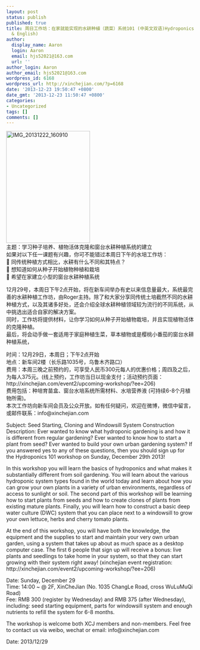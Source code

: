 ```yaml
---
layout: post
status: publish
published: true
title: 周日工作坊：在家就能实现的水耕种植（蔬菜）系统101 (中英文双语)Hydroponics 101 Weekend Workshop (Chinese
  & English)
author:
  display_name: Aaron
  login: Aaron
  email: hjs52021@163.com
  url: ''
author_login: Aaron
author_email: hjs52021@163.com
wordpress_id: 6168
wordpress_url: http://xinchejian.com/?p=6168
date: '2013-12-23 19:50:47 +0800'
date_gmt: '2013-12-23 11:50:47 +0800'
categories:
- Uncategorized
tags: []
comments: []
---
```

<p><a href="http://xinchejian.com/wp-content/uploads/2013/12/IMG_20131222_160910.jpg"><img class="alignnone size-medium wp-image-6167" alt="IMG_20131222_160910" src="http://xinchejian.com/wp-content/uploads/2013/12/IMG_20131222_160910-225x300.jpg" width="225" height="300" /></a><br />
主题：学习种子培养、植物活体克隆和窗台水耕种植系统的建立<br />
如果对以下任一课题有兴趣，你可不能错过本周日下午的水培工作坊：<br />
 同传统种植方式相比，水耕有什么不同和其特点？<br />
 想知道如何从种子开始植物种植和栽培<br />
 希望在家建立小型的窗台水耕种植系统</p>
<p>12月29号，本周日下午2点开始，将在新车间举办有史以来信息量最大，系统最完善的水耕种植工作坊，由Roger主持。除了和大家分享同传统土培截然不同的水耕种植方式，以及其诸多好处，还会介绍全球水耕种植领域较为流行的不同系统，从中挑选出适合自家的解决方案。<br />
同时，工作坊将提供材料，让你学习如何从种子开始植物栽培，并且实现植物活体的克隆种植。<br />
最后，将会动手做一套适用于家庭种植生菜，草本植物或是樱桃小番茄的窗台水耕种植系统，</p>
<p>时间：12月29日，本周日；下午2点开始<br />
地点：新车间2楼（长乐路1035号，乌鲁木齐路口）<br />
费用：本周三晚之前预约的，可享受人民币300元每人的优惠价格；周四及之后，为每人375元。(线上预约，工作坊当日以现金支付；活动预约页面：http://xinchejian.com/event2/upcoming-workshop/?ee=206)<br />
费用包括：种培育苗盒、窗台水培系统所需材料、水培营养液 (可持续6-8个月植物所需)。<br />
本次工作坊向新车间会员及公众开放。如有任何疑问，欢迎在微博，微信中留言，或邮件联系：info@xinchejian.com</p>
<p>Subject: Seed Starting, Cloning and Windowsill System Construction<br />
Description: Ever wanted to know what hydroponic gardening is and how it is different from regular gardening? Ever wanted to know how to start a plant from seed? Ever wanted to build your own urban gardening system? If you answered yes to any of these questions, then you should sign up for the Hydroponics 101 workshop on Sunday, December 29th 2013!</p>
<p>In this workshop you will learn the basics of hydroponics and what makes it substantially different from soil gardening. You will learn about the various hydroponic system types found in the world today and learn about how you can grow your own plants in a variety of urban environments, regardless of access to sunlight or soil. The second part of this workshop will be learning how to start plants from seeds and how to create clones of plants from existing mature plants. Finally, you will learn how to construct a basic deep water culture (DWC) system that you can place next to a windowsill to grow your own lettuce, herbs and cherry tomato plants.</p>
<p>At the end of this workshop, you will have both the knowledge, the equipment and the supplies to start and maintain your very own urban garden, using a system that takes up about as much space as a desktop computer case. The first 6 people that sign up will receive a bonus: live plants and seedlings to take home in your system, so that they can start growing with their system right away! (xinchejian event registration: http://xinchejian.com/event2/upcoming-workshop/?ee=206)</p>
<p>Date: Sunday, December 29<br />
Time: 14:00 ~ @ 2F, XinCheJian (No. 1035 ChangLe Road, cross WuLuMuQi Road)<br />
Fee: RMB 300 (register by Wednesday) and RMB 375 (after Wednesday), including: seed starting equipment, parts for windowsill system and enough nutrients to refill the system for 6-8 months.</p>
<p>The workshop is welcome both XCJ members and non-members. Feel free to contact us via weibo, wechat or email: info@xinchejian.com</p>
<p>Date: 2013/12/29</p>

